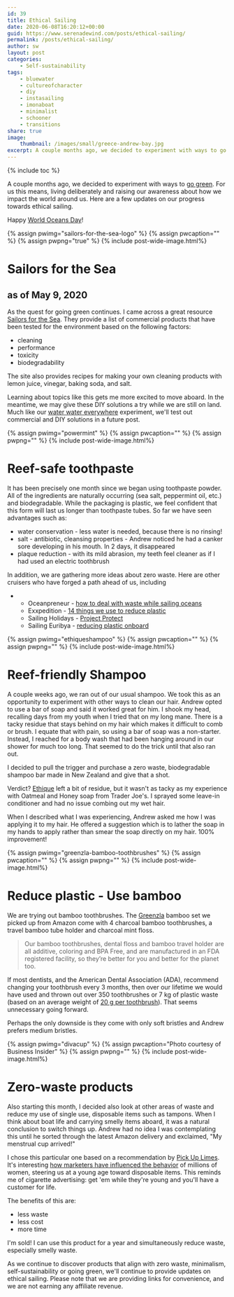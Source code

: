```yaml
---
id: 39
title: Ethical Sailing
date: 2020-06-08T16:20:12+00:00
guid: https://www.serenadewind.com/posts/ethical-sailing/
permalink: /posts/ethical-sailing/
author: sw
layout: post
categories:
    - Self-sustainability
tags:
    - bluewater
    - cultureofcharacter
    - diy
    - instasailing
    - imonaboat
    - minimalist
    - schooner
    - transitions
share: true
image:
    thumbnail: /images/small/greece-andrew-bay.jpg 
excerpt: A couple months ago, we decided to experiment with ways to go green. For us this means, living deliberately and raising our awareness about how we impact the world around us. Here are a few updates on our progress towards ethical sailing. Happy World Oceans Day!
---
```

{% include toc %}

A couple months ago, we decided to experiment with ways to [go green](https://serenadewind.com/posts/going-green/). For us this means, living deliberately and raising our awareness about how we impact the world around us. Here are a few updates on our progress towards ethical sailing.

Happy [World Oceans Day](https://worldoceansday.org/)!

{% assign pwimg="sailors-for-the-sea-logo" %}
{% assign pwcaption="" %}
{% assign pwpng="true" %}
{% include post-wide-image.html%}

# Sailors for the Sea

## as of May 9, 2020

As the quest for going green continues. I came across a great resource [Sailors for the Sea](https://sailorsforthesea.org/programs/green-boating-guide/non-toxic-cleaning-products). They provide a list of commercial products that have been tested for the environment based on the following factors:

-   cleaning
-   performance
-   toxicity
-   biodegradability

The site also provides recipes for making your own cleaning products with lemon juice, vinegar, baking soda, and salt.

Learning about topics like this gets me more excited to move aboard. In the meantime, we may give these DIY solutions a try while we are still on land. Much like our [water water everywhere](https://serenadewind.com/posts/water-water-everywhere/) experiment, we'll test out commercial and DIY solutions in a future post.

{% assign pwimg="powermint" %}
{% assign pwcaption="" %}
{% assign pwpng="" %}
{% include post-wide-image.html%}

# Reef-safe toothpaste

It has been precisely one month since we began using toothpaste powder. All of the ingredients are naturally occurring (sea salt, peppermint oil, etc.) and biodegradable. While the packaging is plastic, we feel confident that this form will last us longer than toothpaste tubes. So far we have seen advantages such as:

-   water conservation - less water is needed, because there is no rinsing!
-   salt - antibiotic, cleansing properties - Andrew noticed he had a canker sore developing in his mouth. In 2 days, it disappeared
-   plaque reduction - with its mild abrasion, my teeth feel cleaner as if I had used an electric toothbrush

In addition, we are gathering more ideas about zero waste. Here are other cruisers who have forged a path ahead of us, including

-   -   Oceanpreneur - [how to deal with waste while sailing oceans](https://theoceanpreneur.com/sail/sailing-sustainability/how-to-deal-with-waste-when-sailing-the-ocean/)
    -   Exxpedition - [14 things we use to reduce plastic](https://exxpedition.com/14-things-we-use-to-reduce-plastic/)
    -   Sailing Holidays - [Project Protect](https://www.sailingholidays.com/blog/project-protect-sailing-holidays-commitment-to-reduce-plastic-waste-in-2019)
    -   Sailing Euribya - [reducing plastic onboard](https://sailingeurybia.com/reducing-plastic-onboard/)

{% assign pwimg="ethiqueshampoo" %}
{% assign pwcaption="" %}
{% assign pwpng="" %}
{% include post-wide-image.html%}

# Reef-friendly Shampoo

A couple weeks ago, we ran out of our usual shampoo. We took this as an opportunity to experiment with other ways to clean our hair. Andrew opted to use a bar of soap and said it worked great for him. I shook my head, recalling days from my youth when I tried that on my long mane. There is a tacky residue that stays behind on my hair which makes it difficult to comb or brush. I equate that with pain, so using a bar of soap was a non-starter. Instead, I reached for a body wash that had been hanging around in our shower for much too long. That seemed to do the trick until that also ran out.

I decided to pull the trigger and purchase a zero waste, biodegradable shampoo bar made in New Zealand and give that a shot.

Verdict? [Ethique](https://www.amazon.com/Ethique-Eco-Friendly-Solid-Shampoo-Heali/dp/B07571LXYD/) left a bit of residue, but it wasn't as tacky as my experience with Oatmeal and Honey soap from Trader Joe's. I sprayed some leave-in conditioner and had no issue combing out my wet hair.

When I described what I was experiencing, Andrew asked me how I was applying it to my hair. He offered a suggestion which is to lather the soap in my hands to apply rather than smear the soap directly on my hair. 100% improvement!

{% assign pwimg="greenzla-bamboo-toothbrushes" %}
{% assign pwcaption="" %}
{% assign pwpng="" %}
{% include post-wide-image.html%}

# Reduce plastic - Use bamboo

We are trying out bamboo toothbrushes. The [Greenzla](https://www.amazon.com/Greenzla-Toothbrush-Charcoal-Toothbrushes-Biodegradable/dp/B07TCPQ7ZN/) bamboo set we picked up from Amazon come with 4 charcoal bamboo toothbrushes, a travel bamboo tube holder and charcoal mint floss.

> Our bamboo toothbrushes, dental floss and bamboo travel holder are all additive, coloring and BPA Free, and are manufactured in an FDA registered facility, so they’re better for you and better for the planet too.

If most dentists, and the American Dental Association (ADA), recommend changing your toothbrush every 3 months, then over our lifetime we would have used and thrown out over 350 toothbrushes or 7 kg of plastic waste (based on an average weight of [20 g per toothbrush](http://www.master-divers.com/blog/2012/12/10/dont-forget-your-toothbrush/#:~:text=The%20average%20toothbrush%20weighs%20between,Kgs%20of%20waste%20per%2Dyear.)). That seems unnecessary going forward.

Perhaps the only downside is they come with only soft bristles and Andrew prefers medium bristles.

{% assign pwimg="divacup" %}
{% assign pwcaption="Photo courtesy of Business Insider" %}
{% assign pwpng="" %}
{% include post-wide-image.html%}

# Zero-waste products

Also starting this month, I decided also look at other areas of waste and reduce my use of single use, disposable items such as tampons. When I think about boat life and carrying smelly items aboard, it was a natural conclusion to switch things up. Andrew had no idea I was contemplating this until he sorted through the latest Amazon delivery and exclaimed, "My menstrual cup arrived!"

I chose this particular one based on a recommendation by [Pick Up Limes](https://www.pickuplimes.com/beauty). It's interesting [how marketers have influenced the behavior](https://theconversation.com/menstrual-cups-vs-tampons-heres-how-they-compare-120499) of millions of women, steering us at a young age toward disposable items. This reminds me of cigarette advertising: get 'em while they're young and you'll have a customer for life.

The benefits of this are:

-   less waste
-   less cost
-   more time

I'm sold! I can use this product for a year and simultaneously reduce waste, especially smelly waste.

As we continue to discover products that align with zero waste, minimalism, self-sustainability or going green, we'll continue to provide updates on ethical sailing. Please note that we are providing links for convenience, and we are not earning any affiliate revenue.
